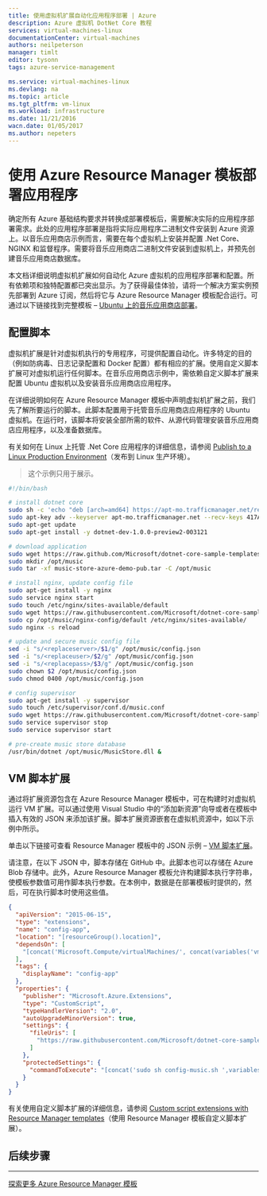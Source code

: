 ```yaml
---
title: 使用虚拟机扩展自动化应用程序部署 | Azure
description: Azure 虚拟机 DotNet Core 教程
services: virtual-machines-linux
documentationCenter: virtual-machines
authors: neilpeterson
manager: timlt
editor: tysonn
tags: azure-service-management

ms.service: virtual-machines-linux
ms.devlang: na
ms.topic: article
ms.tgt_pltfrm: vm-linux
ms.workload: infrastructure
ms.date: 11/21/2016
wacn.date: 01/05/2017
ms.author: nepeters
---
```


# 使用 Azure Resource Manager 模板部署应用程序

确定所有 Azure 基础结构要求并转换成部署模板后，需要解决实际的应用程序部署需求。此处的应用程序部署是指将实际应用程序二进制文件安装到 Azure 资源上。以音乐应用商店示例而言，需要在每个虚拟机上安装并配置 .Net Core、NGINX 和监督程序。需要将音乐应用商店二进制文件安装到虚拟机上，并预先创建音乐应用商店数据库。

本文档详细说明虚拟机扩展如何自动化 Azure 虚拟机的应用程序部署和配置。所有依赖项和独特配置都已突出显示。为了获得最佳体验，请将一个解决方案实例预先部署到 Azure 订阅，然后将它与 Azure Resource Manager 模板配合运行。可通过以下链接找到完整模板 – [Ubuntu 上的音乐应用商店部署](https://github.com/Microsoft/dotnet-core-sample-templates/tree/master/dotnet-core-music-linux)。

## 配置脚本

虚拟机扩展是针对虚拟机执行的专用程序，可提供配置自动化。许多特定的目的（例如防病毒、日志记录配置和 Docker 配置）都有相应的扩展。使用自定义脚本扩展可对虚拟机运行任何脚本。在音乐应用商店示例中，需依赖自定义脚本扩展来配置 Ubuntu 虚拟机以及安装音乐应用商店应用程序。

在详细说明如何在 Azure Resource Manager 模板中声明虚拟机扩展之前，我们先了解所要运行的脚本。此脚本配置用于托管音乐应用商店应用程序的 Ubuntu 虚拟机。在运行时，该脚本将安装全部所需的软件、从源代码管理安装音乐应用商店应用程序，以及准备数据库。

有关如何在 Linux 上托管 .Net Core 应用程序的详细信息，请参阅 [Publish to a Linux Production Environment](https://docs.asp.net/en/latest/publishing/linuxproduction.html)（发布到 Linux 生产环境）。

> 这个示例只用于展示。
>
>

```bash
#!/bin/bash

# install dotnet core
sudo sh -c 'echo "deb [arch=amd64] https://apt-mo.trafficmanager.net/repos/dotnet-release/ trusty main" > /etc/apt/sources.list.d/dotnetdev.list'
sudo apt-key adv --keyserver apt-mo.trafficmanager.net --recv-keys 417A0893
sudo apt-get update
sudo apt-get install -y dotnet-dev-1.0.0-preview2-003121

# download application
sudo wget https://raw.github.com/Microsoft/dotnet-core-sample-templates/master/dotnet-core-music-linux/music-app/music-store-azure-demo-pub.tar /
sudo mkdir /opt/music
sudo tar -xf music-store-azure-demo-pub.tar -C /opt/music

# install nginx, update config file
sudo apt-get install -y nginx
sudo service nginx start
sudo touch /etc/nginx/sites-available/default
sudo wget https://raw.githubusercontent.com/Microsoft/dotnet-core-sample-templates/master/dotnet-core-music-linux/music-app/nginx-config/default -O /etc/nginx/sites-available/default
sudo cp /opt/music/nginx-config/default /etc/nginx/sites-available/
sudo nginx -s reload

# update and secure music config file
sed -i "s/<replaceserver>/$1/g" /opt/music/config.json
sed -i "s/<replaceuser>/$2/g" /opt/music/config.json
sed -i "s/<replacepass>/$3/g" /opt/music/config.json
sudo chown $2 /opt/music/config.json
sudo chmod 0400 /opt/music/config.json

# config supervisor
sudo apt-get install -y supervisor
sudo touch /etc/supervisor/conf.d/music.conf
sudo wget https://raw.githubusercontent.com/Microsoft/dotnet-core-sample-templates/master/dotnet-core-music-linux/music-app/supervisor/music.conf -O /etc/supervisor/conf.d/music.conf
sudo service supervisor stop
sudo service supervisor start

# pre-create music store database
/usr/bin/dotnet /opt/music/MusicStore.dll &
```

## VM 脚本扩展

通过将扩展资源包含在 Azure Resource Manager 模板中，可在构建时对虚拟机运行 VM 扩展。可以通过使用 Visual Studio 中的“添加新资源”向导或者在模板中插入有效的 JSON 来添加该扩展。脚本扩展资源嵌套在虚拟机资源中，如以下示例中所示。

单击以下链接可查看 Resource Manager 模板中的 JSON 示例 – [VM 脚本扩展](https://github.com/Microsoft/dotnet-core-sample-templates/blob/master/dotnet-core-music-linux/azuredeploy.json#L359)。

请注意，在以下 JSON 中，脚本存储在 GitHub 中。此脚本也可以存储在 Azure Blob 存储中。此外，Azure Resource Manager 模板允许构建脚本执行字符串，使模板参数值可用作脚本执行参数。在本例中，数据是在部署模板时提供的，然后，可在执行脚本时使用这些值。

```json
{
  "apiVersion": "2015-06-15",
  "type": "extensions",
  "name": "config-app",
  "location": "[resourceGroup().location]",
  "dependsOn": [
    "[concat('Microsoft.Compute/virtualMachines/', concat(variables('vmName'),copyindex()))]"
  ],
  "tags": {
    "displayName": "config-app"
  },
  "properties": {
    "publisher": "Microsoft.Azure.Extensions",
    "type": "CustomScript",
    "typeHandlerVersion": "2.0",
    "autoUpgradeMinorVersion": true,
    "settings": {
      "fileUris": [
        "https://raw.githubusercontent.com/Microsoft/dotnet-core-sample-templates/master/dotnet-core-music-linux/scripts/config-music.sh"
      ]
    },
    "protectedSettings": {
      "commandToExecute": "[concat('sudo sh config-music.sh ',variables('musicStoreSqlName'), ' ', parameters('adminUsername'), ' ', parameters('sqlAdminPassword'))]"
    }
  }
}
```

有关使用自定义脚本扩展的详细信息，请参阅 [Custom script extensions with Resource Manager templates](./virtual-machines-linux-extensions-customscript.md)（使用 Resource Manager 模板自定义脚本扩展）。

## 后续步骤

<hr>

[探索更多 Azure Resource Manager 模板](https://github.com/Azure/azure-quickstart-templates)

<!---HONumber=Mooncake_1114_2016-->